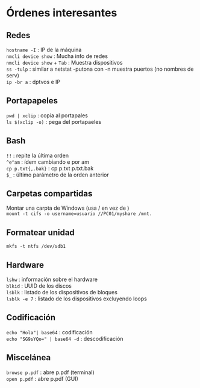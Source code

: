 # Órdenes interesantes

## Redes

`hostname -I`      : IP de la máquina  
`nmcli device show`         : Mucha info de redes  
`nmcli device show` + `Tab` : Muestra dispositivos  
`ss -tulp`         : similar a netstat -putona con -n muestra puertos (no nombres de serv)  
`ip -br a`         : dptvos e IP

## Portapapeles

`pwd | xclip`      : copia al portapales  
`ls $(xclip -o)`   : pega del portapaeles  


## Bash

`!!`               : repite la última orden  
`^e^am`            : ídem cambiando e por am  
`cp p.txt{,.bak}`  : cp p.txt p.txt.bak  
`$_`               : último parámetro de la orden anterior


## Carpetas compartidas

Montar una carpta de Windows (usa / en vez de \)  
`mount -t cifs -o username=usuario //PC01/myshare /mnt.`  


## Formatear unidad
`mkfs -t ntfs /dev/sdb1`  


## Hardware
`lshw`             : información sobre el hardware  
`blkid`            : UUID de los discos  
`lsblk`            : listado de los dispositivos de bloques  
`lsblk -e 7`       : listado de los dispositivos excluyendo loops  

## Codificación
`echo "Hola"| base64`         : codificación  
`echo "SG9sYQo=" | base64 -d` : descodificación  

## Miscelánea
`browse p.pdf`     : abre p.pdf (terminal)  
`open p.pdf`       : abre p.pdf (GUI)  

